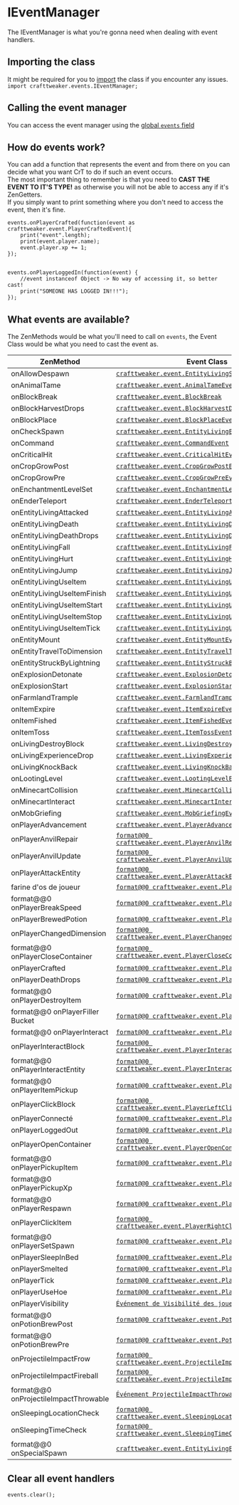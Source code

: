 # IEventManager

The IEventManager is what you're gonna need when dealing with event handlers.

## Importing the class

It might be required for you to [import](/AdvancedFunctions/Import/) the class if you encounter any issues.  
`import crafttweaker.events.IEventManager;`

## Calling the event manager

You can access the event manager using the [global `events` field](/Vanilla/Global_Functions/)

## How do events work?

You can add a function that represents the event and from there on you can decide what you want CrT to do if such an event occurs.  
The most important thing to remember is that you need to **CAST THE EVENT TO IT'S TYPE!** as otherwise you will not be able to access any if it's ZenGetters.  
If you simply want to print something where you don't need to access the event, then it's fine.

```zenscript
events.onPlayerCrafted(function(event as crafttweaker.event.PlayerCraftedEvent){
    print("event".length);
    print(event.player.name);
    event.player.xp += 1;
});


events.onPlayerLoggedIn(function(event) {
    //event instanceof Object -> No way of accessing it, so better cast!
    print("SOMEONE HAS LOGGED IN!!!");
});
```

## What events are available?

The ZenMethods would be what you'll need to call on `events`, the Event Class would be what you need to cast the event as.

| ZenMethod                             | Event Class                                                                                                      |
| ------------------------------------- | ---------------------------------------------------------------------------------------------------------------- |
| onAllowDespawn                        | [`crafttweaker.event.EntityLivingSpawnEvent`](/Vanilla/Events/Events/EntityLivingSpawn/)                         |
| onAnimalTame                          | [`crafttweaker.event.AnimalTameEvent`](/Vanilla/Events/Events/AnimalTame/)                                       |
| onBlockBreak                          | [`crafttweaker.event.BlockBreak`](/Vanilla/Events/Events/BlockBreak/)                                            |
| onBlockHarvestDrops                   | [`crafttweaker.event.BlockHarvestDrops`](/Vanilla/Events/Events/BlockHarvestDrops/)                              |
| onBlockPlace                          | [`crafttweaker.event.BlockPlaceEvent`](/Vanilla/Events/Events/BlockPlace/)                                       |
| onCheckSpawn                          | [`crafttweaker.event.EntityLivingExtendedSpawnEvent`](/Vanilla/Events/Events/EntityLivingSpawn/)                 |
| onCommand                             | [`crafttweaker.event.CommandEvent`](/Vanilla/Events/Events/CommandEvent/)                                        |
| onCriticalHit                         | [`crafttweaker.event.CriticalHitEvent`](/Vanilla/Events/Events/CriticalHit/)                                     |
| onCropGrowPost                        | [`crafttweaker.event.CropGrowPostEvent`](/Vanilla/Events/Events/CropGrowPost/)                                   |
| onCropGrowPre                         | [`crafttweaker.event.CropGrowPreEvent`](/Vanilla/Events/Events/CropGrowPre/)                                     |
| onEnchantmentLevelSet                 | [`crafttweaker.event.EnchantmentLevelSetEvent`](/Vanilla/Events/Events/EnchantmentLevelSet/)                     |
| onEnderTeleport                       | [`crafttweaker.event.EnderTeleportEvent`](/Vanilla/Events/Events/EnderTeleport/)                                 |
| onEntityLivingAttacked                | [`crafttweaker.event.EntityLivingAttackedEvent`](/Vanilla/Events/Events/EntityLivingAttacked/)                   |
| onEntityLivingDeath                   | [`crafttweaker.event.EntityLivingDeathEvent`](/Vanilla/Events/Events/EntityLivingDeath/)                         |
| onEntityLivingDeathDrops              | [`crafttweaker.event.EntityLivingDeathDropsEvent`](/Vanilla/Events/Events/EntityLivingDeathDrops/)               |
| onEntityLivingFall                    | [`crafttweaker.event.EntityLivingFallEvent`](/Vanilla/Events/Events/EntityLivingFall/)                           |
| onEntityLivingHurt                    | [`crafttweaker.event.EntityLivingHurtEvent`](/Vanilla/Events/Events/EntityLivingHurt/)                           |
| onEntityLivingJump                    | [`crafttweaker.event.EntityLivingJumpEvent`](/Vanilla/Events/Events/EntityLivingJump/)                           |
| onEntityLivingUseItem                 | [`crafttweaker.event.EntityLivingUseItemEvent.All`](/Vanilla/Events/Events/LivingEntityUseItem/)                 |
| onEntityLivingUseItemFinish           | [`crafttweaker.event.EntityLivingUseItemEvent.Finish`](/Vanilla/Events/Events/LivingEntityUseItem/)              |
| onEntityLivingUseItemStart            | [`crafttweaker.event.EntityLivingUseItemEvent.Start`](/Vanilla/Events/Events/LivingEntityUseItem/)               |
| onEntityLivingUseItemStop             | [`crafttweaker.event.EntityLivingUseItemEvent.Stop`](/Vanilla/Events/Events/LivingEntityUseItem/)                |
| onEntityLivingUseItemTick             | [`crafttweaker.event.EntityLivingUseItemEvent.Tick`](/Vanilla/Events/Events/LivingEntityUseItem/)                |
| onEntityMount                         | [`crafttweaker.event.EntityMountEvent`](/Vanilla/Events/Events/EntityMount/)                                     |
| onEntityTravelToDimension             | [`crafttweaker.event.EntityTravelToDimensionEvent`](/Vanilla/Events/Events/EntityTravelToDimension/)             |
| onEntityStruckByLightning             | [`crafttweaker.event.EntityStruckByLightningEvent`](/Vanilla/Events/Events/EntityStruckByLightning/)             |
| onExplosionDetonate                   | [`crafttweaker.event.ExplosionDetonateEvent`](/Vanilla/Events/Events/ExplosionDetonate/)                         |
| onExplosionStart                      | [`crafttweaker.event.ExplosionStartEvent`](/Vanilla/Events/Events/ExplosionStart/)                               |
| onFarmlandTrample                     | [`crafttweaker.event.FarmlandTrampleEvent`](/Vanilla/Events/Events/FarmlandTrample/)                             |
| onItemExpire                          | [`crafttweaker.event.ItemExpireEvent`](/Vanilla/Events/Events/ItemExpire/)                                       |
| onItemFished                          | [`crafttweaker.event.ItemFishedEvent`](/Vanilla/Events/Events/ItemFished/)                                       |
| onItemToss                            | [`crafttweaker.event.ItemTossEvent`](/Vanilla/Events/Events/ItemToss/)                                           |
| onLivingDestroyBlock                  | [`crafttweaker.event.LivingDestroyBlockEvent`](/Vanilla/Events/Events/LivingDestroyBlock/)                       |
| onLivingExperienceDrop                | [`crafttweaker.event.LivingExperienceDropEvent`](/Vanilla/Events/Events/LivingExperienceDrop/)                   |
| onLivingKnockBack                     | [`crafttweaker.event.LivingKnockBackEvent`](/Vanilla/Events/Events/LivingKnockBack/)                             |
| onLootingLevel                        | [`crafttweaker.event.LootingLevelEvent`](/Vanilla/Events/Events/LootingLevel/)                                   |
| onMinecartCollision                   | [`crafttweaker.event.MinecartCollisionEvent`](/Vanilla/Events/Events/MinecartCollision/)                         |
| onMinecartInteract                    | [`crafttweaker.event.MinecartInteractEvent`](/Vanilla/Events/Events/MinecartInteract/)                           |
| onMobGriefing                         | [`crafttweaker.event.MobGriefingEvent`](/Vanilla/Events/Events/MobGriefing/)                                     |
| onPlayerAdvancement                   | [`crafttweaker.event.PlayerAdvancement`](/Vanilla/Events/Events/PlayerAdvancement/)                              |
| onPlayerAnvilRepair                   | [`format@@0 crafttweaker.event.PlayerAnvilRepairEvent`](/Vanilla/Events/Events/PlayerAnvilRepair/)               |
| onPlayerAnvilUpdate                   | [`format@@0 crafttweaker.event.PlayerAnvilUpdateEvent`](/Vanilla/Events/Events/PlayerAnvilUpdate/)               |
| onPlayerAttackEntity                  | [`format@@0 crafttweaker.event.PlayerAttackEntityEvent`](/Vanilla/Events/Events/PlayerAttackEntity/)             |
| farine d'os de joueur                 | [`format@@0 crafttweaker.event.PlayerBonemealEvent`](/Vanilla/Events/Events/PlayerBonemeal/)                     |
| format@@0 onPlayerBreakSpeed          | [`format@@0 crafttweaker.event.PlayerBreakSpeed`](/Vanilla/Events/Events/PlayerBreakSpeed/)                      |
| onPlayerBrewedPotion                  | [`format@@0 crafttweaker.event.PlayerBrewedPotion`](/Vanilla/Events/Events/PlayerBrewedPotion/)                  |
| onPlayerChangedDimension              | [`format@@0 crafttweaker.event.PlayerChangedDimensionEvent`](/Vanilla/Events/Events/PlayerChangedDimension/)     |
| format@@0 onPlayerCloseContainer      | [`format@@0 crafttweaker.event.PlayerCloseContainerEvent`](/Vanilla/Events/Events/PlayerCloseContainer/)         |
| onPlayerCrafted                       | [`format@@0 crafttweaker.event.PlayerCraftedEvent`](/Vanilla/Events/Events/PlayerCrafted/)                       |
| onPlayerDeathDrops                    | [`format@@0 crafttweaker.event.PlayerDeathDropsEvent`](/Vanilla/Events/Events/PlayerDeathDrops/)                 |
| format@@0 onPlayerDestroyItem         | [`format@@0 crafttweaker.event.PlayerDestroyItem`](/Vanilla/Events/Events/PlayerDestroyItem/)                    |
| format@@0 onPlayerFiller Bucket       | [`format@@0 crafttweaker.event.PlayerFillBucketEvent`](/Vanilla/Events/Events/PlayerFillBucket/)                 |
| format@@0 onPlayerInteract            | [`format@@0 crafttweaker.event.PlayerInteractEvent`](/Vanilla/Events/Events/PlayerInteract/)                     |
| onPlayerInteractBlock                 | [`format@@0 crafttweaker.event.PlayerInteractBlockEvent`](/Vanilla/Events/Events/PlayerInteractBlock/)           |
| format@@0 onPlayerInteractEntity      | [`format@@0 crafttweaker.event.PlayerInteractEntityEvent`](/Vanilla/Events/Events/PlayerInteractEntity/)         |
| format@@0 onPlayerItemPickup          | [`format@@0 crafttweaker.event.PlayerItemPickupEvent`](/Vanilla/Events/Events/PlayerItemPickup/)                 |
| onPlayerClickBlock                    | [`format@@0 crafttweaker.event.PlayerLeftClickBlockEvent`](/Vanilla/Events/Events/PlayerLeftClickBlock/)         |
| onPlayerConnecté                      | [`format@@0 crafttweaker.event.PlayerLoggedInEvent`](/Vanilla/Events/Events/PlayerLoggedIn/)                     |
| onPlayerLoggedOut                     | [`format@@0 crafttweaker.event.PlayerLoggedOutEvent`](/Vanilla/Events/Events/PlayerLoggedOut/)                   |
| onPlayerOpenContainer                 | [`format@@0 crafttweaker.event.PlayerOpenContainerEvent`](/Vanilla/Events/Events/PlayerOpenContainer/)           |
| format@@0 onPlayerPickupItem          | [`format@@0 crafttweaker.event.PlayerPickupItemEvent`](/Vanilla/Events/Events/PlayerPickupItem/)                 |
| format@@0 onPlayerPickupXp            | [`format@@0 crafttweaker.event.PlayerPickupXpEvent`](/Vanilla/Events/Events/PlayerPickupXp/)                     |
| format@@0 onPlayerRespawn             | [`format@@0 crafttweaker.event.PlayerRespawnEvent`](/Vanilla/Events/Events/PlayerRespawn/)                       |
| onPlayerClickItem                     | [`format@@0 crafttweaker.event.PlayerRightClickItemEvent`](/Vanilla/Events/Events/PlayerRightClickItem/)         |
| format@@0 onPlayerSetSpawn            | [`format@@0 crafttweaker.event.PlayerSetSpawn`](/Vanilla/Events/Events/PlayerSetSpawn/)                          |
| onPlayerSleepInBed                    | [`format@@0 crafttweaker.event.PlayerSleepInBedEvent`](/Vanilla/Events/Events/PlayerSleepInBed/)                 |
| onPlayerSmelted                       | [`format@@0 crafttweaker.event.PlayerSmeltedEvent`](/Vanilla/Events/Events/PlayerSmelted/)                       |
| onPlayerTick                          | [`format@@0 crafttweaker.event.PlayerTickEvent`](/Vanilla/Events/Events/PlayerTick/)                             |
| onPlayerUseHoe                        | [`format@@0 crafttweaker.event.PlayerUseHoeEvent`](/Vanilla/Events/Events/PlayerUseHoe/)                         |
| onPlayerVisibility                    | [`Événement de Visibilité des joueurs`](/Vanilla/Events/Events/PlayerVisibility/)                                |
| format@@0 onPotionBrewPost            | [`format@@0 crafttweaker.event.PotionBrewPostEvent`](/Vanilla/Events/Events/PotionBrewPost/)                     |
| format@@0 onPotionBrewPre             | [`format@@0 crafttweaker.event.PotionBrewPreEvent`](/Vanilla/Events/Events/PotionBrewPre/)                       |
| onProjectileImpactFrow                | [`format@@0 crafttweaker.event.ProjectileImpactArrowEvent`](/Vanilla/Events/Events/ProjectileImpactArrow/)       |
| onProjectileImpactFireball            | [`format@@0 crafttweaker.event.ProjectileImpactFireballEvent`](/Vanilla/Events/Events/ProjectileImpactFireball/) |
| format@@0 onProjectileImpactThrowable | [`Événement ProjectileImpactThrowableEvent`](/Vanilla/Events/Events/ProjectileImpactThrowable/)                  |
| onSleepingLocationCheck               | [`format@@0 crafttweaker.event.SleepingLocationCheckEvent`](/Vanilla/Events/Events/SleepingLocationCheck/)       |
| onSleepingTimeCheck                   | [`format@@0 crafttweaker.event.SleepingTimeCheckEvent`](/Vanilla/Events/Events/SleepingTimeCheck/)               |
| format@@0 onSpecialSpawn              | [`crafttweaker.event.EntityLivingExtendedSpawnEvent`](/Vanilla/Events/Events/EntityLivingSpawn/)                 |

## Clear all event handlers

```zenscript
events.clear();
```